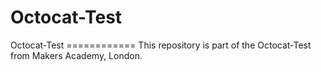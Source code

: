 Octocat-Test
============

Octocat-Test ============  This repository is part of the Octocat-Test from Makers Academy, London.
